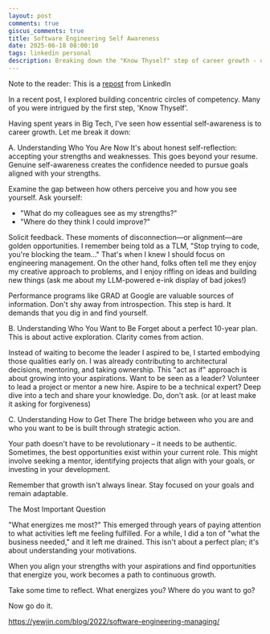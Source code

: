 ```yaml
---
layout: post
comments: true
giscus_comments: true
title: Software Engineering Self Awareness
date: 2025-06-18 08:00:10
tags: linkedin personal
description: Breaking down the "Know Thyself" step of career growth - understanding who you are now through feedback, who you want to be through exploration, and how to bridge the gap.
---
```


Note to the reader: This is a [repost](https://www.linkedin.com/posts/yewjinlim_software-engineering-management-activity-7264714747848065024-1GTL?utm_source=share&utm_medium=member_desktop&rcm=ACoAAAD4xmMBhqAf0RkmEot2NJkJA3gvq31H7Os) from LinkedIn

In a recent post, I explored building concentric circles of competency. Many of you were intrigued by the first step, 'Know Thyself'.

Having spent years in Big Tech, I've seen how essential self-awareness is to career growth. Let me break it down:

A. Understanding Who You Are Now
It's about honest self-reflection: accepting your strengths and weaknesses. This goes beyond your resume. Genuine self-awareness creates the confidence needed to pursue goals aligned with your strengths.

Examine the gap between how others perceive you and how you see yourself. Ask yourself:

- "What do my colleagues see as my strengths?"
- "Where do they think I could improve?"

Solicit feedback. These moments of disconnection—or alignment—are golden opportunities. I remember being told as a TLM, "Stop trying to code, you're blocking the team..." That's when I knew I should focus on engineering management. On the other hand, folks often tell me they enjoy my creative approach to problems, and I enjoy riffing on ideas and building new things (ask me about my LLM-powered e-ink display of bad jokes!)

Performance programs like GRAD at Google are valuable sources of information. Don't shy away from introspection. This step is hard. It demands that you dig in and find yourself.

B. Understanding Who You Want to Be
Forget about a perfect 10-year plan. This is about active exploration. Clarity comes from action.

Instead of waiting to become the leader I aspired to be, I started embodying those qualities early on. I was already contributing to architectural decisions, mentoring, and taking ownership. This "act as if" approach is about growing into your aspirations. Want to be seen as a leader? Volunteer to lead a project or mentor a new hire. Aspire to be a technical expert? Deep dive into a tech and share your knowledge. Do, don't ask. (or at least make it asking for forgiveness)

C. Understanding How to Get There
The bridge between who you are and who you want to be is built through strategic action.

Your path doesn't have to be revolutionary – it needs to be authentic. Sometimes, the best opportunities exist within your current role. This might involve seeking a mentor, identifying projects that align with your goals, or investing in your development.

Remember that growth isn't always linear. Stay focused on your goals and remain adaptable.

The Most Important Question

"What energizes me most?" This emerged through years of paying attention to what activities left me feeling fulfilled. For a while, I did a ton of "what the business needed," and it left me drained. This isn't about a perfect plan; it's about understanding your motivations.

When you align your strengths with your aspirations and find opportunities that energize you, work becomes a path to continuous growth.

Take some time to reflect. What energizes you? Where do you want to go?

Now go do it.

https://yewjin.com/blog/2022/software-engineering-managing/
